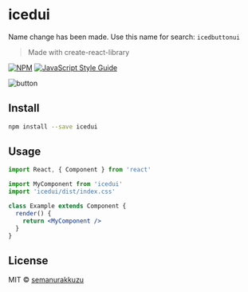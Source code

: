 # icedui

Name change has been made. Use this name for search: `icedbuttonui`

> Made with create-react-library

[![NPM](https://img.shields.io/npm/v/icedui.svg)](https://www.npmjs.com/package/icedui) [![JavaScript Style Guide](https://img.shields.io/badge/code_style-standard-brightgreen.svg)](https://standardjs.com)

![button](https://user-images.githubusercontent.com/110597975/232330505-8727ccc7-f3c8-4ad9-b36b-f0cf23348bee.png)

## Install

```bash
npm install --save icedui
```

## Usage

```jsx
import React, { Component } from 'react'

import MyComponent from 'icedui'
import 'icedui/dist/index.css'

class Example extends Component {
  render() {
    return <MyComponent />
  }
}
```

## License

MIT © [semanurakkuzu](https://github.com/semanurakkuzu)
